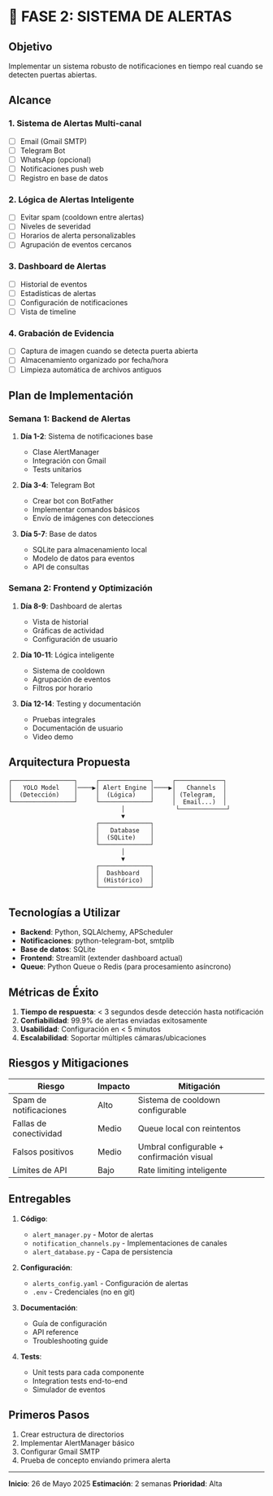 # 🚨 FASE 2: SISTEMA DE ALERTAS

## Objetivo
Implementar un sistema robusto de notificaciones en tiempo real cuando se detecten puertas abiertas.

## Alcance

### 1. Sistema de Alertas Multi-canal
- [ ] Email (Gmail SMTP)
- [ ] Telegram Bot
- [ ] WhatsApp (opcional)
- [ ] Notificaciones push web
- [ ] Registro en base de datos

### 2. Lógica de Alertas Inteligente
- [ ] Evitar spam (cooldown entre alertas)
- [ ] Niveles de severidad
- [ ] Horarios de alerta personalizables
- [ ] Agrupación de eventos cercanos

### 3. Dashboard de Alertas
- [ ] Historial de eventos
- [ ] Estadísticas de alertas
- [ ] Configuración de notificaciones
- [ ] Vista de timeline

### 4. Grabación de Evidencia
- [ ] Captura de imagen cuando se detecta puerta abierta
- [ ] Almacenamiento organizado por fecha/hora
- [ ] Limpieza automática de archivos antiguos

## Plan de Implementación

### Semana 1: Backend de Alertas
1. **Día 1-2**: Sistema de notificaciones base
   - Clase AlertManager
   - Integración con Gmail
   - Tests unitarios

2. **Día 3-4**: Telegram Bot
   - Crear bot con BotFather
   - Implementar comandos básicos
   - Envío de imágenes con detecciones

3. **Día 5-7**: Base de datos
   - SQLite para almacenamiento local
   - Modelo de datos para eventos
   - API de consultas

### Semana 2: Frontend y Optimización
1. **Día 8-9**: Dashboard de alertas
   - Vista de historial
   - Gráficas de actividad
   - Configuración de usuario

2. **Día 10-11**: Lógica inteligente
   - Sistema de cooldown
   - Agrupación de eventos
   - Filtros por horario

3. **Día 12-14**: Testing y documentación
   - Pruebas integrales
   - Documentación de usuario
   - Video demo

## Arquitectura Propuesta

```
┌─────────────────┐     ┌──────────────┐     ┌─────────────┐
│   YOLO Model    │────▶│ Alert Engine │────▶│   Channels  │
│  (Detección)    │     │  (Lógica)    │     │ (Telegram,  │
└─────────────────┘     └──────────────┘     │  Email...)  │
                               │              └─────────────┘
                               ▼
                        ┌──────────────┐
                        │   Database   │
                        │  (SQLite)    │
                        └──────────────┘
                               │
                               ▼
                        ┌──────────────┐
                        │  Dashboard   │
                        │ (Histórico)  │
                        └──────────────┘
```

## Tecnologías a Utilizar

- **Backend**: Python, SQLAlchemy, APScheduler
- **Notificaciones**: python-telegram-bot, smtplib
- **Base de datos**: SQLite
- **Frontend**: Streamlit (extender dashboard actual)
- **Queue**: Python Queue o Redis (para procesamiento asíncrono)

## Métricas de Éxito

1. **Tiempo de respuesta**: < 3 segundos desde detección hasta notificación
2. **Confiabilidad**: 99.9% de alertas enviadas exitosamente
3. **Usabilidad**: Configuración en < 5 minutos
4. **Escalabilidad**: Soportar múltiples cámaras/ubicaciones

## Riesgos y Mitigaciones

| Riesgo | Impacto | Mitigación |
|--------|---------|------------|
| Spam de notificaciones | Alto | Sistema de cooldown configurable |
| Fallas de conectividad | Medio | Queue local con reintentos |
| Falsos positivos | Medio | Umbral configurable + confirmación visual |
| Límites de API | Bajo | Rate limiting inteligente |

## Entregables

1. **Código**:
   - `alert_manager.py` - Motor de alertas
   - `notification_channels.py` - Implementaciones de canales
   - `alert_database.py` - Capa de persistencia

2. **Configuración**:
   - `alerts_config.yaml` - Configuración de alertas
   - `.env` - Credenciales (no en git)

3. **Documentación**:
   - Guía de configuración
   - API reference
   - Troubleshooting guide

4. **Tests**:
   - Unit tests para cada componente
   - Integration tests end-to-end
   - Simulador de eventos

## Primeros Pasos

1. Crear estructura de directorios
2. Implementar AlertManager básico
3. Configurar Gmail SMTP
4. Prueba de concepto enviando primera alerta

---

**Inicio**: 26 de Mayo 2025
**Estimación**: 2 semanas
**Prioridad**: Alta
